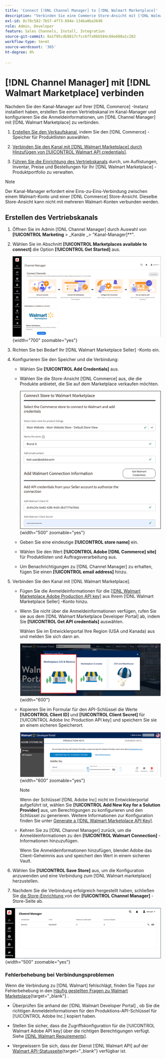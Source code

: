 ```yaml
---
title: 'Connect [!DNL Channel Manager] to [!DNL Walmart Marketplace]'
description: "Verbinden Sie eine Commerce Store-Ansicht mit [!DNL Walmart Marketplace] , um den Vertriebskanal zur Verwaltung von Commerce-Produktlisten, -Beständen, -preisen und -Bestellungen für Walmart Marketplace-Verkäufe zu erstellen."
exl-id: 8c78c582-7b57-4f73-894e-134ba0ba3640
role: Admin, Developer
feature: Sales Channels, Install, Integration
source-git-commit: 8a1f95cdb8817cfcc6ffa96b584c66e680a1c282
workflow-type: tm+mt
source-wordcount: '365'
ht-degree: 0%

---
```


# [!DNL Channel Manager] mit [!DNL Walmart Marketplace] verbinden

Nachdem Sie den Kanal-Manager auf Ihrer [!DNL Commerce] -Instanz installiert haben, erstellen Sie einen Vertriebskanal im Kanal-Manager und konfigurieren Sie die Anmeldeinformationen, um [!DNL Channel Manager] mit [!DNL Walmart Marketplace] zu verbinden.

1. [Erstellen Sie den Verkaufskanal](#create-the-sales-channel), indem Sie den [!DNL Commerce] -Speicher für Produktlisten auswählen.

1. [Verbinden Sie den Kanal mit  [!DNL Walmart Marketplace] durch Hinzufügen von [!UICONTROL Walmart API credentials]](#connect-the-channel-to-walmart-marketplace).

1. [Führen Sie die Einrichtung des Vertriebskanals](#complete-sales-channel-store-setup) durch, um Auflistungen, Inventar, Preise und Bestellungen für Ihr [!DNL Walmart Marketplace] -Produktportfolio zu verwalten.

>[!NOTE]
>
>Der Kanal-Manager erfordert eine Eins-zu-Eins-Verbindung zwischen einem Walmart-Konto und einer [!DNL Commerce] Store-Ansicht. Dieselbe Store-Ansicht kann nicht mit mehreren Walmart-Konten verbunden werden.

## Erstellen des Vertriebskanals

1. Öffnen Sie im Admin [!DNL Channel Manager] durch Auswahl von **[!UICONTROL Marketing** > _Kanäle _> &quot;Kanal-Manager]**&quot;.

1. Wählen Sie im Abschnitt **[!UICONTROL Marketplaces available to connect]** die Option **[!UICONTROL Get Started]** aus.

   ![Verbinden des neuen [!DNL Walmart] Stores mit [!DNL Channel Manager]](assets/channel-manager-home.png){width="700" zoomable="yes"}

1. Richten Sie bei Bedarf Ihr [!DNL Walmart Marketplace Seller] -Konto ein.

1. Konfigurieren Sie den Speicher und die Verbindung:

   - Wählen Sie **[!UICONTROL Add Credentials]** aus.

   - Wählen Sie die Store-Ansicht [!DNL Commerce] aus, die die Produkte anbietet, die Sie auf dem Marketplace verkaufen möchten.

     ![Konfigurieren der Verbindung zwischen [!DNL Commerce] und [!DNL Walmart Marketplace] von [!DNL Channel Manager]](assets/configure-commerce-to-marketplace-connection.png){width="500" zoomable="yes"}

   - Geben Sie eine eindeutige **[!UICONTROL store name]** ein.

   - Wählen Sie den Wert **[!UICONTROL Adobe [!DNL Commerce] site]** für Produktlisten und Auftragsverarbeitung aus.

   - Um Benachrichtigungen zu [!DNL Channel Manager] zu erhalten, fügen Sie einen **[!UICONTROL email address]** hinzu.

1. Verbinden Sie den Kanal mit [!DNL Walmart Marketplace].

   - Fügen Sie die Anmeldeinformationen für die [[!DNL Walmart Marketplace Adobe Production API key]](walmart-requirements.md#generate-a-walmart-marketplace-production-api-key) aus Ihrem [!DNL Walmart Marketplace Seller] -Konto hinzu.

   - Wenn Sie nicht über die Anmeldeinformationen verfügen, rufen Sie sie aus dem [!DNL Walmart Marketplace Developer Portal] ab, indem Sie **[!UICONTROL Get API credentials]** auswählen.

     Wählen Sie im Entwicklerportal Ihre Region (USA und Kanada) aus und melden Sie sich dann an.

     ![[!DNL Walmart Marketplace] Kontoanmeldung](assets/walmart-marketplace-login-page.png){width="600"}

   - Kopieren Sie im Formular für den API-Schlüssel die Werte **[!UICONTROL Client ID]** und **[!UICONTROL Client Secret]** für [!UICONTROL Adobe Inc Production API key] und speichern Sie sie an einem sicheren Speicherort.

     ![[!DNL Walmart Marketplace API key] Konfigurationsseite](assets/walmart-api-key-management-form.png){width="600" zoomable="yes"}

     >[!NOTE]
     >
     >Wenn der Schlüssel [!DNL Adobe Inc] nicht im Entwicklerportal aufgeführt ist, wählen Sie **[!UICONTROL Add New Key for a Solution Provider]** aus, um Berechtigungen zu konfigurieren und den Schlüssel zu generieren. Weitere Informationen zur Konfiguration finden Sie unter [Generate a [!DNL Walmart Marketplace API Key]](walmart-requirements.md#generate-a-walmart-marketplace-api-key).

   - Kehren Sie zu [!DNL Channel Manager] zurück, um die Anmeldeinformationen zu den **[!UICONTROL Walmart Connection]** -Informationen hinzuzufügen.

     Wenn Sie Anmeldeinformationen hinzufügen, blendet Adobe das Client-Geheimnis aus und speichert den Wert in einem sicheren Vault.

1. Wählen Sie **[!UICONTROL Save Store]** aus, um die Konfiguration anzuwenden und eine Verbindung zum [!DNL Walmart marketplace] herzustellen.

1. Nachdem Sie die Verbindung erfolgreich hergestellt haben, schließen Sie [die Store-Einrichtung ](complete-sales-channel-store-setup.md) von der **[!UICONTROL Channel Manager]** -Store-Seite ab.

![Einrichten des ersten Stores](assets/channel-manager-setup-first-store.png){width="500" zoomable="yes"}

### Fehlerbehebung bei Verbindungsproblemen

Wenn die Verbindung zu [!DNL Walmart] fehlschlägt, finden Sie Tipps zur Fehlerbehebung in den [Häufig gestellten Fragen zu Walmart Marketplace](https://developer.walmart.com/faq/us/faq-auth/){target="_blank"} .

- Überprüfen Sie anhand der [!DNL Walmart Developer Portal] , ob Sie die richtigen Anmeldeinformationen für den Produktions-API-Schlüssel für [!UICONTROL Adobe Inc.] kopiert haben.

- Stellen Sie sicher, dass die Zugriffskonfiguration für die [!UICONTROL Walmart Adobe API key] über die richtigen Berechtigungen verfügt. Siehe [[!DNL Walmart Requirements]](walmart-requirements.md##generate-a-walmart-marketplace-api-key).

- Vergewissern Sie sich, dass der Dienst [!DNL Walmart API] auf der [Walmart API-Statusseite](https://developer.walmart.com/us/whats-new/new-api-status-information-now-available/){target="_blank"} verfügbar ist.
